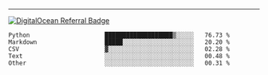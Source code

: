 ---
[![DigitalOcean Referral Badge](https://web-platforms.sfo2.digitaloceanspaces.com/WWW/Badge%203.svg)](https://www.digitalocean.com/?refcode=37fa54d82492&utm_campaign=Referral_Invite&utm_medium=Referral_Program&utm_source=badge)

<!--START_SECTION:waka-->

```text
Python                     ███████████████████▒░░░░░   76.73 %
Markdown                   █████░░░░░░░░░░░░░░░░░░░░   20.20 %
CSV                        ▓░░░░░░░░░░░░░░░░░░░░░░░░   02.28 %
Text                       ░░░░░░░░░░░░░░░░░░░░░░░░░   00.48 %
Other                      ░░░░░░░░░░░░░░░░░░░░░░░░░   00.31 %
```

<!--END_SECTION:waka-->


[linkedin]: https://www.linkedin.com/in/mohamed-elh/

